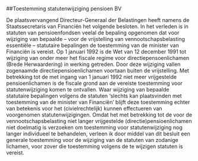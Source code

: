 <meta http-equiv='Content-Type' content='text/html; charset=utf-8' />

##Toestemming statutenwijziging pensioen BV

De plaatsvervangend Directeur-Generaal der Belastingen heeft namens de Staatssecretaris van Financiën het volgende besloten.     In het verleden is in statuten van pensioenfondsen veelal de bepaling opgenomen dat voor wijziging van bepaalde – voor de vrijstelling van vennootschapsbelasting essentiële – statutaire bepalingen de toestemming van de minister van Financiën is vereist. Op 1 januari 1992 is de Wet van 12 december 1991 tot wijziging van onder meer het fiscale regime voor directiepensoenlichamen (Brede Herwaardering) in werking getreden. Door deze wijziging vallen zogenaamde directiepensioenlichamen voortaan buiten de vrijstelling. Met betrekking tot de met ingang van 1 januari 1992 niet meer vrijgestelde pensioenlichamen is de fiscale grond aan de vereiste toestemming voor statutenwijziging komen te ontvallen. Waar wijziging van bepaalde statutaire bepalingen volgens de statuten ‘slechts kan plaatsvinden met toestemming van de minister van Financiën’ blijft deze toestemming echter van betekenis voor het (civielrechtelijk) kunnen effectueren van voorgenomen statutenwijzigingen. Omdat het met betrekking tot de voor de vennootschapsbelasting niet langer vrijgestelde (directie)pensioenlichamen niet doelmatig is verzoeken om toestemming voor statutenwijziging nog langer individueel te behandelen, verleen ik door middel van dit besluit een generale toestemming voor de wijziging van de statuten van zodanige lichamen, voor zover die toestemming volgens de te wijzigen statuten is vereist.    
